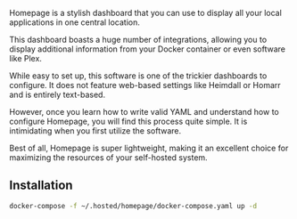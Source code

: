 
Homepage is a stylish dashboard that you can use to display all your local applications in one central location.

This dashboard boasts a huge number of integrations, allowing you to display additional information from your Docker container or even software like Plex.

While easy to set up, this software is one of the trickier dashboards to configure. It does not feature web-based settings like Heimdall or Homarr and is entirely text-based.

However, once you learn how to write valid YAML and understand how to configure Homepage, you will find this process quite simple. It is intimidating when you first utilize the software.

Best of all, Homepage is super lightweight, making it an excellent choice for maximizing the resources of your self-hosted system.

## Installation

```bash
docker-compose -f ~/.hosted/homepage/docker-compose.yaml up -d
```